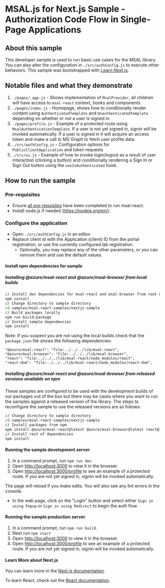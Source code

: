 # MSAL.js for Next.js Sample - Authorization Code Flow in Single-Page Applications

## About this sample

This developer sample is used to run basic use cases for the MSAL library. You can also alter the configuration in `./src/authConfig.js` to execute other behaviors.
This sample was bootstrapped with [Learn Next.js](https://nextjs.org/learn).

## Notable files and what they demonstrate

1. `./pages/_app.js` - Shows implementation of `MsalProvider`, all children will have access to `msal-react` context, hooks and components
1. `./pages/index.js` - Homepage, shows how to conditionally render content using `AuthenticatedTemplate` and `UnauthenticatedTemplate` depending on whether or not a user is signed in.
1. `./pages/profile.js` - Example of a protected route using `MsalAuthenticationTemplate`. If a user is not yet signed in, signin will be invoked automatically. If a user is signed in it will acquire an access token and make a call to MS Graph to fetch user profile data.
1. `./src/authConfig.js` - Configuration options for `PublicClientApplication` and token requests
1. `./src/ui.js` - Example of how to invoke login/logout as a result of user interaction (clicking a button) and conditionally rendering a Sign In or Sign Out button using the `useIsAuthenticated` hook.

## How to run the sample

### Pre-requisites

- Ensure [all pre-requisites](../../../lib/msal-react/README.md#prerequisites) have been completed to run msal-react.
- Install node.js if needed (<https://nodejs.org/en/>).

### Configure the application

- Open `./src/authConfig.js` in an editor.
- Replace client id with the Application (client) ID from the portal registration, or use the currently configured lab registration.
  - Optionally, you may replace any of the other parameters, or you can remove them and use the default values.

#### Install npm dependencies for sample

##### Installing @azure/msal-react and @azure/msal-browser from local builds

```bash
// Install dev dependencies for msal-react and msal-browser from root of repo
npm install
// Change directory to sample directory
cd samples/msal-react-samples/nextjs-sample
// Build packages locally
npm run build:package
// Install sample dependencies
npm install
```

Note: If you suspect you are not using the local builds check that the `package.json` file shows the following dependencies:

```
"@azure/msal-react": "file:../../../lib/msal-react",
"@azure/msal-browser": "file:../../../lib/msal-browser",
"react": "file:../../../lib/msal-react/node_modules/react",
"react-dom": "file:../../../lib/msal-react/node_modules/react-dom",
```

##### Installing @azure/msal-react and @azure/msal-browser from released versions available on npm

These samples are configured to be used with the development builds of our packages out of the box but there may be cases where you want to run the samples against a released version of the library. The steps to reconfigure the sample to use the released versions are as follows:

```bash
// Change directory to sample directory
cd samples/msal-react-samples/nextjs-sample
// Install packages from npm
npm install @azure/msal-react@latest @azure/msal-browser@latest react@17 react-dom@17
// Install rest of dependencies
npm install
```

#### Running the sample development server

1. In a command prompt, run `npm run dev`.
1. Open [http://localhost:3000](http://localhost:3000) to view it in the browser.
1. Open [http://localhost:3000/profile](http://localhost:3000/profile) to see an example of a protected route. If you are not yet signed in, signin will be invoked automatically.

The page will reload if you make edits.
You will also see any lint errors in the console.

- In the web page, click on the "Login" button and select either `Sign in using Popup` or `Sign in using Redirect` to begin the auth flow.

#### Running the sample production server

1. In a command prompt, run `npm run build`.
1. Next run `npm start`
1. Open [http://localhost:3000](http://localhost:3000) to view it in the browser.
1. Open [http://localhost:3000/profile](http://localhost:3000/profile) to see an example of a protected route. If you are not yet signed in, signin will be invoked automatically.

#### Learn More about Next.js

You can learn more in the [Next.js documentation](https://nextjs.org/docs/getting-started).

To learn React, check out the [React documentation](https://reactjs.org/).
